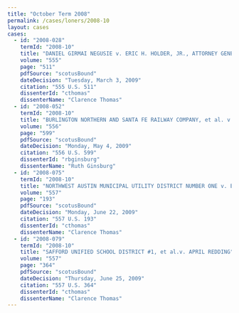 ```yaml
---
title: "October Term 2008"
permalink: /cases/loners/2008-10
layout: cases
cases:
  - id: "2008-028"
    termId: "2008-10"
    title: "DANIEL GIRMAI NEGUSIE v. ERIC H. HOLDER, JR., ATTORNEY GENERAL"
    volume: "555"
    page: "511"
    pdfSource: "scotusBound"
    dateDecision: "Tuesday, March 3, 2009"
    citation: "555 U.S. 511"
    dissenterId: "cthomas"
    dissenterName: "Clarence Thomas"
  - id: "2008-052"
    termId: "2008-10"
    title: "BURLINGTON NORTHERN AND SANTA FE RAILWAY COMPANY, et al. v. UNITED STATES et al."
    volume: "556"
    page: "599"
    pdfSource: "scotusBound"
    dateDecision: "Monday, May 4, 2009"
    citation: "556 U.S. 599"
    dissenterId: "rbginsburg"
    dissenterName: "Ruth Ginsburg"
  - id: "2008-075"
    termId: "2008-10"
    title: "NORTHWEST AUSTIN MUNICIPAL UTILITY DISTRICT NUMBER ONE v. ERIC H. HOLDER, JR., ATTORNEY GENERAL, et al."
    volume: "557"
    page: "193"
    pdfSource: "scotusBound"
    dateDecision: "Monday, June 22, 2009"
    citation: "557 U.S. 193"
    dissenterId: "cthomas"
    dissenterName: "Clarence Thomas"
  - id: "2008-079"
    termId: "2008-10"
    title: "SAFFORD UNIFIED SCHOOL DISTRICT #1, et al.v. APRIL REDDING"
    volume: "557"
    page: "364"
    pdfSource: "scotusBound"
    dateDecision: "Thursday, June 25, 2009"
    citation: "557 U.S. 364"
    dissenterId: "cthomas"
    dissenterName: "Clarence Thomas"
---
```

